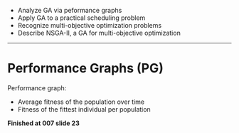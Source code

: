 - Analyze GA via peformance graphs  
- Apply GA to a practical scheduling problem  
- Recognize multi-objective optimization problems  
- Describe NSGA-II, a GA for multi-objective optimization
___
# Performance Graphs (PG)
Performance graph:  
- Average fitness of the population over time
- Fitness of the fittest individual per population

**Finished at 007 slide 23**